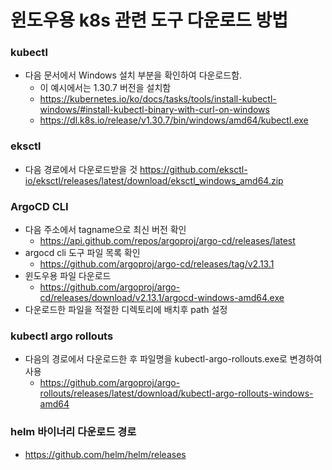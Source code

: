 # 윈도우용 k8s 관련 도구 다운로드 방법
### kubectl
- 다음 문서에서 Windows 설치 부분을 확인하여 다운로드함.
  * 이 예시에서는 1.30.7 버전을 설치함
  * https://kubernetes.io/ko/docs/tasks/tools/install-kubectl-windows/#install-kubectl-binary-with-curl-on-windows
  * https://dl.k8s.io/release/v1.30.7/bin/windows/amd64/kubectl.exe

### eksctl
- 다음 경로에서 다운로드받을 것
https://github.com/eksctl-io/eksctl/releases/latest/download/eksctl_windows_amd64.zip

### ArgoCD CLI 
- 다음 주소에서 tagname으로 최신 버전 확인
  * https://api.github.com/repos/argoproj/argo-cd/releases/latest
- argocd cli 도구 파일 목록 확인
  * https://github.com/argoproj/argo-cd/releases/tag/v2.13.1
- 윈도우용 파일 다운로드
  * https://github.com/argoproj/argo-cd/releases/download/v2.13.1/argocd-windows-amd64.exe
- 다운로드한 파일을 적절한 디렉토리에 배치후 path 설정

### kubectl argo rollouts
- 다음의 경로에서 다운로드한 후 파일명을 kubectl-argo-rollouts.exe로 변경하여 사용
  * https://github.com/argoproj/argo-rollouts/releases/latest/download/kubectl-argo-rollouts-windows-amd64

### helm 바이너리 다운로드 경로
- https://github.com/helm/helm/releases

